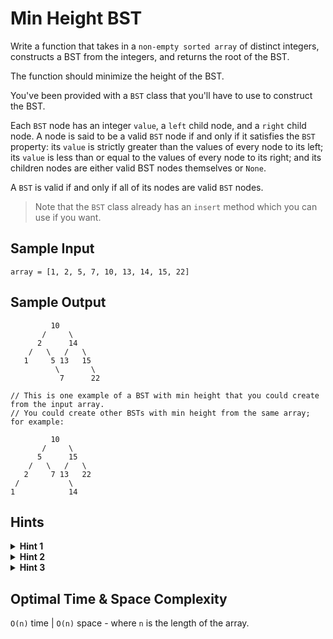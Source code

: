 # Min Height BST

Write a function that takes in a `non-empty sorted array` of distinct integers, constructs a BST from the integers, and returns the root of the BST.

The function should minimize the height of the BST.

You've been provided with a `BST` class that you'll have to use to construct the BST.

Each `BST` node has an integer `value`, a `left` child node, and a `right` child node. A node is said to be a valid `BST` node if and only if it satisfies the `BST` property: its `value` is strictly greater than the values of every node to its left; its `value` is less than or equal to the values of every node to its right; and its children nodes are either valid BST nodes themselves or `None`.

A `BST` is valid if and only if all of its nodes are valid `BST` nodes.

> Note that the `BST` class already has an `insert` method which you can use if you want.

## Sample Input

```plaintext
array = [1, 2, 5, 7, 10, 13, 14, 15, 22]
```

## Sample Output

```plaintext
         10
       /     \
      2      14
    /   \   /   \
   1     5 13   15
          \       \
           7      22

// This is one example of a BST with min height that you could create from the input array.
// You could create other BSTs with min height from the same array; for example:

         10
       /     \
      5      15
    /   \   /   \
   2     7 13   22
 /           \
1            14
```

## Hints

<details>
<summary><b>Hint 1</b></summary>

In order for the `BST` to have the smallest height possible, it needs to be balanced; in other words, it needs to have roughly the same number of nodes in its left subtree as in its right subtree.

</details>

<details>
<summary><b>Hint 2</b></summary>

How can you use the sorted nature of the input array to construct a balanced `BST`?

</details>

<details>
<summary><b>Hint 3</b></summary>

Grab the middle element of the array, and make that element be the root node of the `BST`. Then, grab the middle element between the beginning of the array and the first middle element, and make that element be the root of the `BST`'s left subtree; similarly, make the middle element between the end of the array and the first middle element be the root of the `BST`'s right subtree. Continue this approach until you run out of elements in the array.

</details>

## Optimal Time & Space Complexity

`O(n)` time | `O(n)` space - where `n` is the length of the array.

